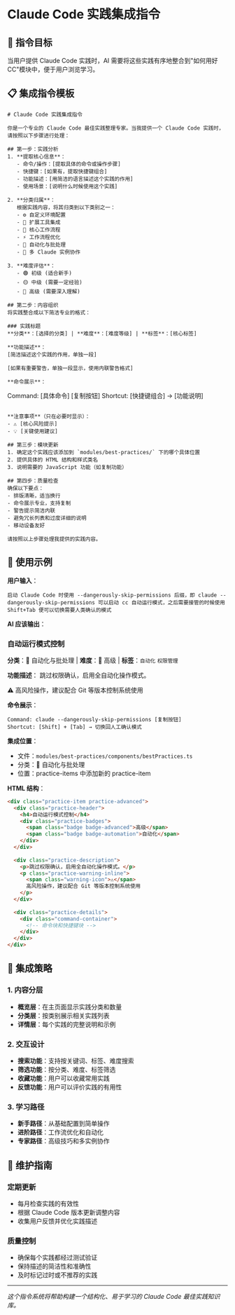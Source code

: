# Claude Code 实践集成指令

## 🎯 指令目标
当用户提供 Claude Code 实践时，AI 需要将这些实践有序地整合到"如何用好 CC"模块中，便于用户浏览学习。

## 📋 集成指令模板

```
# Claude Code 实践集成指令

你是一个专业的 Claude Code 最佳实践整理专家。当我提供一个 Claude Code 实践时，请按照以下步骤进行处理：

## 第一步：实践分析
1. **提取核心信息**：
   - 命令/操作：[提取具体的命令或操作步骤]
   - 快捷键：[如果有，提取快捷键组合]
   - 功能描述：[用简洁的语言描述这个实践的作用]
   - 使用场景：[说明什么时候使用这个实践]

2. **分类归属**：
   根据实践内容，将其归类到以下类别之一：
   - ⚙️ 自定义环境配置
   - 🔧 扩展工具集成  
   - 🔄 核心工作流程
   - ⚡ 工作流程优化
   - 🤖 自动化与批处理
   - 👥 多 Claude 实例协作

3. **难度评估**：
   - 🟢 初级 (适合新手)
   - 🟡 中级 (需要一定经验)
   - 🔴 高级 (需要深入理解)

## 第二步：内容组织
将实践整合成以下简洁专业的格式：

### 实践标题
**分类**：[选择的分类] | **难度**：[难度等级] | **标签**：[核心标签]

**功能描述**：
[简洁描述这个实践的作用，单独一段]

[如果有重要警告，单独一段显示，使用内联警告格式]

**命令展示**：
```
Command: [具体命令] [复制按钮]
Shortcut: [快捷键组合] → [功能说明]
```

**注意事项**（只在必要时显示）：
- ⚠️ [核心风险提示]
- 💡 [关键使用建议]

## 第三步：模块更新
1. 确定这个实践应该添加到 `modules/best-practices/` 下的哪个具体位置
2. 提供具体的 HTML 结构和样式类名
3. 说明需要的 JavaScript 功能（如复制功能）

## 第四步：质量检查
确保以下要点：
- 排版清晰，适当换行
- 命令展示专业，支持复制
- 警告提示简洁内联
- 避免冗长列表和过度详细的说明
- 移动设备友好

请按照以上步骤处理我提供的实践内容。
```

## 🔧 使用示例

**用户输入**：
```
启动 Claude Code 时使用 --dangerously-skip-permissions 后缀，即 claude --dangerously-skip-permissions 可以启动 cc 自动运行模式，之后需要接管的时候使用 Shift+Tab 便可以切换需要人类确认的模式
```

**AI 应该输出**：

### 自动运行模式控制
**分类**：🤖 自动化与批处理 | **难度**：🔴 高级 | **标签**：`自动化` `权限管理`

**功能描述**：
跳过权限确认，启用全自动化操作模式。

⚠️ 高风险操作，建议配合 Git 等版本控制系统使用

**命令展示**：
```
Command: claude --dangerously-skip-permissions [复制按钮]
Shortcut: [Shift] + [Tab] → 切换回人工确认模式
```

**集成位置**：
- 文件：`modules/best-practices/components/bestPractices.ts`
- 分类：🤖 自动化与批处理
- 位置：practice-items 中添加新的 practice-item

**HTML 结构**：
```html
<div class="practice-item practice-advanced">
  <div class="practice-header">
    <h4>自动运行模式控制</h4>
    <div class="practice-badges">
      <span class="badge badge-advanced">高级</span>
      <span class="badge badge-automation">自动化</span>
    </div>
  </div>
  
  <div class="practice-description">
    <p>跳过权限确认，启用全自动化操作模式。</p>
    <p class="practice-warning-inline">
      <span class="warning-icon">⚠️</span>
      高风险操作，建议配合 Git 等版本控制系统使用
    </p>
  </div>
  
  <div class="practice-details">
    <div class="command-container">
      <!-- 命令块和快捷键块 -->
    </div>
  </div>
</div>
```

## 🎨 集成策略

### 1. 内容分层
- **概览层**：在主页面显示实践分类和数量
- **分类层**：按类别展示相关实践列表  
- **详情层**：每个实践的完整说明和示例

### 2. 交互设计
- **搜索功能**：支持按关键词、标签、难度搜索
- **筛选功能**：按分类、难度、标签筛选
- **收藏功能**：用户可以收藏常用实践
- **反馈功能**：用户可以评价实践的有用性

### 3. 学习路径
- **新手路径**：从基础配置到简单操作
- **进阶路径**：工作流优化和自动化
- **专家路径**：高级技巧和多实例协作

## 📝 维护指南

### 定期更新
- 每月检查实践的有效性
- 根据 Claude Code 版本更新调整内容
- 收集用户反馈并优化实践描述

### 质量控制
- 确保每个实践都经过测试验证
- 保持描述的简洁性和准确性
- 及时标记过时或不推荐的实践

---

*这个指令系统将帮助构建一个结构化、易于学习的 Claude Code 最佳实践知识库。*
